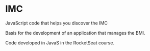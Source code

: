 # IMC
JavaScript code that helps you discover the IMC

Basis for the development of an application that manages the BMI. 

Code developed in JavaS in the RocketSeat course.
